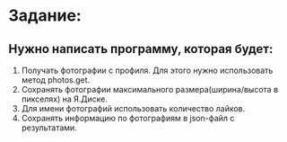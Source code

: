 # Задание:

## Нужно написать программу, которая будет:

1. Получать фотографии с профиля. Для этого нужно использовать метод photos.get.
2. Cохранять фотографии максимального размера(ширина/высота в пикселях) на Я.Диске.
3. Для имени фотографий использовать количество лайков.
4. Сохранять информацию по фотографиям в json-файл с результатами.
